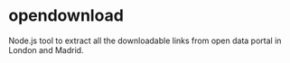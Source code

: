 # opendownload

Node.js tool to extract all the downloadable links from open data portal in London and Madrid. 

